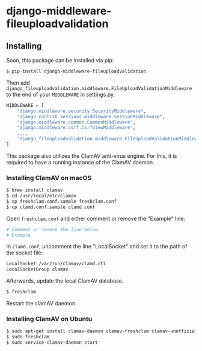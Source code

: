 # django-middleware-fileuploadvalidation

[comment]: <> ([![pypi-version]][pypi]) 

## Installing

Soon, this package can be installed via pip:

```bash
$ pip install django-middleware-fileuploadvalidation
```

Then add `django_fileuploadvalidation.middleware.FileUploadValidationMiddleware` to the end of your `MIDDLEWARE` in settings.py.

```python
MIDDLEWARE = [
    "django.middleware.security.SecurityMiddleware",
    "django.contrib.sessions.middleware.SessionMiddleware",
    "django.middleware.common.CommonMiddleware",
    "django.middleware.csrf.CsrfViewMiddleware",
    ...,
    "django_fileuploadvalidation.middleware.FileUploadValidationMiddleware",
]
```

This package also utilizes the ClamAV anti-virus engine. For this, it is required to have a running instance of the ClamAV daemon.


### Installing ClamAV on macOS

```bash
$ brew install clamav
$ cd /usr/local/etc/clamav
$ cp freshclam.conf.sample freshclam.conf
$ cp clamd.conf.sample clamd.conf
```

Open `freshclam.conf` and either comment or remove the "Example" line:
```bash
# Comment or remove the line below.
# Example
```

In `clamd.conf`, uncomment the line "LocalSocket" and set it to the path of the socket file:
```bash
LocalSocket /var/run/clamav/clamd.ctl
LocalSocketGroup clamav
```

Afterwards, update the local ClamAV database.
```bash
$ freshclam
```

Restart the clamAV daemon.

### Installing ClamAV on Ubuntu

```bash
$ sudo apt-get install clamav-daemon clamav-freshclam clamav-unofficial-sigs
$ sudo freshclam
$ sudo service clamav-daemon start
```


[pypi]: https://pypi.org/project/django-cprofile-middleware/
[pypi-version]: https://img.shields.io/pypi/v/django-cprofile-middleware.svg
